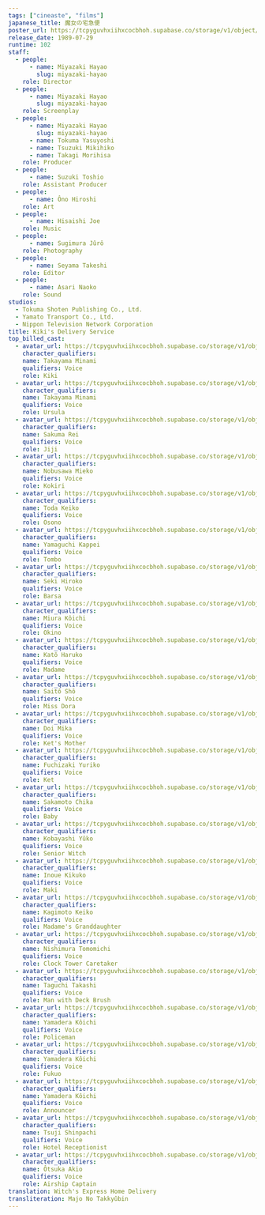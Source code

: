 ```yaml
---
tags: ["cineaste", "films"]
japanese_title: 魔女の宅急便
poster_url: https://tcpyguvhxiihxcocbhoh.supabase.co/storage/v1/object/public/godzilla-cineaste-public/content/films/kikis-delivery-service-1989/posters/kikis-delivery-service-1989.jpg
release_date: 1989-07-29
runtime: 102
staff:
  - people:
      - name: Miyazaki Hayao
        slug: miyazaki-hayao
    role: Director
  - people:
      - name: Miyazaki Hayao
        slug: miyazaki-hayao
    role: Screenplay
  - people:
      - name: Miyazaki Hayao
        slug: miyazaki-hayao
      - name: Tokuma Yasuyoshi
      - name: Tsuzuki Mikihiko
      - name: Takagi Morihisa
    role: Producer
  - people:
      - name: Suzuki Toshio
    role: Assistant Producer
  - people:
      - name: Ôno Hiroshi
    role: Art
  - people:
      - name: Hisaishi Joe
    role: Music
  - people:
      - name: Sugimura Jûrô
    role: Photography
  - people:
      - name: Seyama Takeshi
    role: Editor
  - people:
      - name: Asari Naoko
    role: Sound
studios:
  - Tokuma Shoten Publishing Co., Ltd.
  - Yamato Transport Co., Ltd.
  - Nippon Television Network Corporation
title: Kiki's Delivery Service
top_billed_cast:
  - avatar_url: https://tcpyguvhxiihxcocbhoh.supabase.co/storage/v1/object/public/godzilla-cineaste-public/content/films/kikis-delivery-service-1989/cast-avatars/minami-takayama-0.jpg
    character_qualifiers:
    name: Takayama Minami
    qualifiers: Voice
    role: Kiki
  - avatar_url: https://tcpyguvhxiihxcocbhoh.supabase.co/storage/v1/object/public/godzilla-cineaste-public/content/films/kikis-delivery-service-1989/cast-avatars/minami-takayama-1.jpg
    character_qualifiers:
    name: Takayama Minami
    qualifiers: Voice
    role: Ursula
  - avatar_url: https://tcpyguvhxiihxcocbhoh.supabase.co/storage/v1/object/public/godzilla-cineaste-public/content/films/kikis-delivery-service-1989/cast-avatars/rei-sakuma-0.jpg
    character_qualifiers:
    name: Sakuma Rei
    qualifiers: Voice
    role: Jiji
  - avatar_url: https://tcpyguvhxiihxcocbhoh.supabase.co/storage/v1/object/public/godzilla-cineaste-public/content/films/kikis-delivery-service-1989/cast-avatars/mieko-nobusawa-0.jpg
    character_qualifiers:
    name: Nobusawa Mieko
    qualifiers: Voice
    role: Kokiri
  - avatar_url: https://tcpyguvhxiihxcocbhoh.supabase.co/storage/v1/object/public/godzilla-cineaste-public/content/films/kikis-delivery-service-1989/cast-avatars/keiko-toda-0.jpg
    character_qualifiers:
    name: Toda Keiko
    qualifiers: Voice
    role: Osono
  - avatar_url: https://tcpyguvhxiihxcocbhoh.supabase.co/storage/v1/object/public/godzilla-cineaste-public/content/films/kikis-delivery-service-1989/cast-avatars/kappei-yamaguchi-0.jpg
    character_qualifiers:
    name: Yamaguchi Kappei
    qualifiers: Voice
    role: Tombo
  - avatar_url: https://tcpyguvhxiihxcocbhoh.supabase.co/storage/v1/object/public/godzilla-cineaste-public/content/films/kikis-delivery-service-1989/cast-avatars/hiroko-seki-0.jpg
    character_qualifiers:
    name: Seki Hiroko
    qualifiers: Voice
    role: Barsa
  - avatar_url: https://tcpyguvhxiihxcocbhoh.supabase.co/storage/v1/object/public/godzilla-cineaste-public/content/films/kikis-delivery-service-1989/cast-avatars/koichi-miura-0.jpg
    character_qualifiers:
    name: Miura Kôichi
    qualifiers: Voice
    role: Okino
  - avatar_url: https://tcpyguvhxiihxcocbhoh.supabase.co/storage/v1/object/public/godzilla-cineaste-public/content/films/kikis-delivery-service-1989/cast-avatars/haruko-kato-0.jpg
    character_qualifiers:
    name: Katô Haruko
    qualifiers: Voice
    role: Madame
  - avatar_url: https://tcpyguvhxiihxcocbhoh.supabase.co/storage/v1/object/public/godzilla-cineaste-public/content/films/kikis-delivery-service-1989/cast-avatars/sho-saito-0.jpg
    character_qualifiers:
    name: Saitô Shô
    qualifiers: Voice
    role: Miss Dora
  - avatar_url: https://tcpyguvhxiihxcocbhoh.supabase.co/storage/v1/object/public/godzilla-cineaste-public/content/films/kikis-delivery-service-1989/cast-avatars/mika-doi-0.jpg
    character_qualifiers:
    name: Doi Mika
    qualifiers: Voice
    role: Ket's Mother
  - avatar_url: https://tcpyguvhxiihxcocbhoh.supabase.co/storage/v1/object/public/godzilla-cineaste-public/content/films/kikis-delivery-service-1989/cast-avatars/yuriko-fuchizaki-0.jpg
    character_qualifiers:
    name: Fuchizaki Yuriko
    qualifiers: Voice
    role: Ket
  - avatar_url: https://tcpyguvhxiihxcocbhoh.supabase.co/storage/v1/object/public/godzilla-cineaste-public/content/films/kikis-delivery-service-1989/cast-avatars/chika-sakamoto-0.jpg
    character_qualifiers:
    name: Sakamoto Chika
    qualifiers: Voice
    role: Baby
  - avatar_url: https://tcpyguvhxiihxcocbhoh.supabase.co/storage/v1/object/public/godzilla-cineaste-public/content/films/kikis-delivery-service-1989/cast-avatars/yuko-kobayashi-0.jpg
    character_qualifiers:
    name: Kobayashi Yûko
    qualifiers: Voice
    role: Senior Witch
  - avatar_url: https://tcpyguvhxiihxcocbhoh.supabase.co/storage/v1/object/public/godzilla-cineaste-public/content/films/kikis-delivery-service-1989/cast-avatars/kikuko-inoue-0.jpg
    character_qualifiers:
    name: Inoue Kikuko
    qualifiers: Voice
    role: Maki
  - avatar_url: https://tcpyguvhxiihxcocbhoh.supabase.co/storage/v1/object/public/godzilla-cineaste-public/content/films/kikis-delivery-service-1989/cast-avatars/keiko-kagimoto-0.jpg
    character_qualifiers:
    name: Kagimoto Keiko
    qualifiers: Voice
    role: Madame's Granddaughter
  - avatar_url: https://tcpyguvhxiihxcocbhoh.supabase.co/storage/v1/object/public/godzilla-cineaste-public/content/films/kikis-delivery-service-1989/cast-avatars/tomomichi-nishimura-0.jpg
    character_qualifiers:
    name: Nishimura Tomomichi
    qualifiers: Voice
    role: Clock Tower Caretaker
  - avatar_url: https://tcpyguvhxiihxcocbhoh.supabase.co/storage/v1/object/public/godzilla-cineaste-public/content/films/kikis-delivery-service-1989/cast-avatars/takashi-taguchi-0.jpg
    character_qualifiers:
    name: Taguchi Takashi
    qualifiers: Voice
    role: Man with Deck Brush
  - avatar_url: https://tcpyguvhxiihxcocbhoh.supabase.co/storage/v1/object/public/godzilla-cineaste-public/content/films/kikis-delivery-service-1989/cast-avatars/koichi-yamadera-0.jpg
    character_qualifiers:
    name: Yamadera Kôichi
    qualifiers: Voice
    role: Policeman
  - avatar_url: https://tcpyguvhxiihxcocbhoh.supabase.co/storage/v1/object/public/godzilla-cineaste-public/content/films/kikis-delivery-service-1989/cast-avatars/koichi-yamadera-1.jpg
    character_qualifiers:
    name: Yamadera Kôichi
    qualifiers: Voice
    role: Fukuo
  - avatar_url: https://tcpyguvhxiihxcocbhoh.supabase.co/storage/v1/object/public/godzilla-cineaste-public/content/films/kikis-delivery-service-1989/cast-avatars/koichi-yamadera-2.jpg
    character_qualifiers:
    name: Yamadera Kôichi
    qualifiers: Voice
    role: Announcer
  - avatar_url: https://tcpyguvhxiihxcocbhoh.supabase.co/storage/v1/object/public/godzilla-cineaste-public/content/films/kikis-delivery-service-1989/cast-avatars/shinpachi-tsuji-0.jpg
    character_qualifiers:
    name: Tsuji Shinpachi
    qualifiers: Voice
    role: Hotel Receptionist
  - avatar_url: https://tcpyguvhxiihxcocbhoh.supabase.co/storage/v1/object/public/godzilla-cineaste-public/content/films/kikis-delivery-service-1989/cast-avatars/akio-otsuka-0.jpg
    character_qualifiers:
    name: Ôtsuka Akio
    qualifiers: Voice
    role: Airship Captain
translation: Witch's Express Home Delivery
transliteration: Majo No Takkyûbin
---
```

